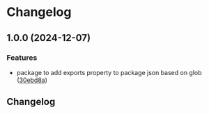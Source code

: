# Changelog

## 1.0.0 (2024-12-07)


### Features

* package to add exports property to package json based on glob ([30ebd8a](https://github.com/reggi/add-pkg-exports/commit/30ebd8a052fdd3962b8133048202487bfd064ea7))

## Changelog
